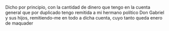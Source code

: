 Dicho por principio, con la cantidad de dinero que tengo en la cuenta general que por duplicado tengo remitida a mi hermano político Don Gabriel y sus hijos, remitiendo-me en todo a dicha cuenta, cuyo tanto queda enero de maquader